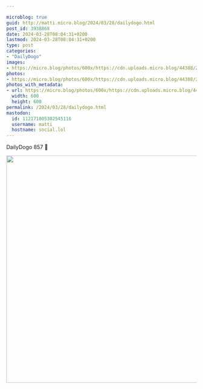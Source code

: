 ```yaml
---

microblog: true
guid: http://matti.micro.blog/2024/03/28/dailydogo.html
post_id: 3938868
date: 2024-03-28T08:04:31+0200
lastmod: 2024-03-28T08:04:31+0200
type: post
categories:
- "DailyDogo"
images:
- https://micro.blog/photos/600x/https://cdn.uploads.micro.blog/44388/2024/c1db7254bf9440139b02320bef74c9d9.jpg
photos:
- https://micro.blog/photos/600x/https://cdn.uploads.micro.blog/44388/2024/c1db7254bf9440139b02320bef74c9d9.jpg
photos_with_metadata:
- url: https://micro.blog/photos/600x/https://cdn.uploads.micro.blog/44388/2024/c1db7254bf9440139b02320bef74c9d9.jpg
  width: 600
  height: 600
permalink: /2024/03/28/dailydogo.html
mastodon:
  id: 112171805302545116
  username: matti
  hostname: social.lol
---
```

DailyDogo 857 🐶

<img src="https://micro.blog/photos/600x/https://blog.martin-haehnel.de/uploads/2024/c1db7254bf9440139b02320bef74c9d9.jpg" width="600" height="600" alt="" />
